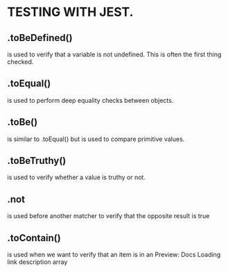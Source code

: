 # TESTING WITH JEST.

## .toBeDefined()
 is used to verify that a variable is not undefined. This is often the first thing checked.
## .toEqual()
 is used to perform deep equality checks between objects.
## .toBe()
 is similar to .toEqual() but is used to compare primitive values.
## .toBeTruthy()
 is used to verify whether a value is truthy or not.
## .not
 is used before another matcher to verify that the opposite result is true
## .toContain()
 is used when we want to verify that an item is in an 
Preview: Docs Loading link description
array